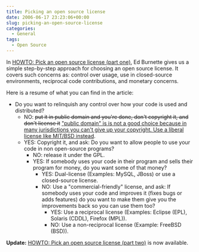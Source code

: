 ```yaml
---
title: Picking an open source license
date: 2006-06-17 23:23:06+00:00
slug: picking-an-open-source-license
categories:
  - General
tags:
  - Open Source
---
```


In [HOWTO: Pick an open source license (part one)](http://www.zdnet.com/blog/burnette/howto-pick-an-open-source-license-part-1/130), Ed Burnette gives us a simple step-by-step approach for choosing an open source license.
It covers such concerns as: control over usage, use in closed-source environments, reciprocal code contributions, and monetary concerns.

Here is a resume of what you can find in the article:

* Do you want to relinquish any control over how your code is used and distributed?
  * NO: <del datetime="2006-06-30T23:57:15+00:00">put it in public domain and you're done, don't copyright it, and don't license it</del> <ins datetime="2006-06-30T23:57:15+00:00">"public domain" is is not a good choice because in many jurisdictions you can't give up your copyright. Use a liberal license like MIT/BSD instead</ins>.
  * YES: Copyright it, and ask: Do you want to allow people to use your code in non open-source programs?
    * NO: release it under the GPL.
    * YES: If somebody uses your code in their program and sells their program for money, do you want some of that money?
      * YES: Dual-license (Examples: MySQL, JBoss) or use a closed-source license.
      * NO: Use a "commercial-friendly" license, and ask: If somebody uses your code and improves it (fixes bugs or adds features) do you want to make them give you the improvements back so you can use them too?
        * YES: Use a reciprocal license (Examples: Eclipse (EPL), Solaris (CDDL), Firefox (MPL)).
        * NO: Use a non-reciprocal license (Example: FreeBSD (BSD)).

**Update:** [HOWTO: Pick an open source license (part two)](http://www.zdnet.com/blog/burnette/how-to-pick-an-open-source-license-part-2/131) is now available.
